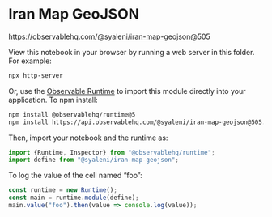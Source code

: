# Iran Map GeoJSON

https://observablehq.com/@syaleni/iran-map-geojson@505

View this notebook in your browser by running a web server in this folder. For
example:

~~~sh
npx http-server
~~~

Or, use the [Observable Runtime](https://github.com/observablehq/runtime) to
import this module directly into your application. To npm install:

~~~sh
npm install @observablehq/runtime@5
npm install https://api.observablehq.com/@syaleni/iran-map-geojson@505.tgz?v=3
~~~

Then, import your notebook and the runtime as:

~~~js
import {Runtime, Inspector} from "@observablehq/runtime";
import define from "@syaleni/iran-map-geojson";
~~~

To log the value of the cell named “foo”:

~~~js
const runtime = new Runtime();
const main = runtime.module(define);
main.value("foo").then(value => console.log(value));
~~~
